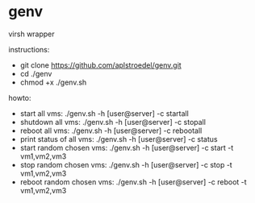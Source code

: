 # genv
virsh wrapper

instructions:
- git clone https://github.com/aplstroedel/genv.git
- cd ./genv
- chmod +x ./genv.sh

howto:
- start all vms: ./genv.sh -h [user@server] -c startall
- shutdown all vms: ./genv.sh -h [user@server] -c stopall
- reboot all vms: ./genv.sh -h [user@server] -c rebootall
- print status of all vms: ./genv.sh -h [user@server] -c status
- start random chosen vms: ./genv.sh -h [user@server] -c start -t vm1,vm2,vm3
- stop random chosen vms: ./genv.sh -h [user@server] -c stop -t vm1,vm2,vm3
- reboot random chosen vms: ./genv.sh -h [user@server] -c reboot -t vm1,vm2,vm3
